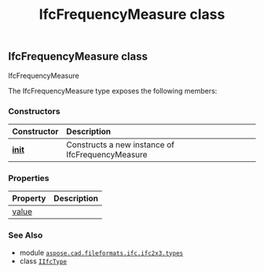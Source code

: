 ﻿---
title: IfcFrequencyMeasure class
second_title: Aspose.CAD for Python via .NET API References
description: 
type: docs
weight: 500
url: /python-net/aspose.cad.fileformats.ifc.ifc2x3.types/ifcfrequencymeasure/
is_root: false
---

## IfcFrequencyMeasure class

IfcFrequencyMeasure



The IfcFrequencyMeasure type exposes the following members:

### Constructors
| Constructor | Description |
| :- | :- |
| [__init__](/cad/python-net/aspose.cad.fileformats.ifc.ifc2x3.types/ifcfrequencymeasure/__init__/#) | Constructs a new instance of IfcFrequencyMeasure |


### Properties
| Property | Description |
| :- | :- |
| [value](/cad/python-net/aspose.cad.fileformats.ifc.ifc2x3.types/ifcfrequencymeasure/value) |  |



### See Also
* module [`aspose.cad.fileformats.ifc.ifc2x3.types`](..)
* class [`IIfcType`](/cad/python-net/aspose.cad.fileformats.ifc/iifctype)
